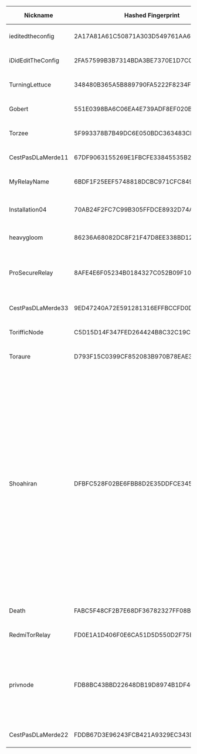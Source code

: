 | Nickname |  Hashed Fingerprint	| Or Addresses | Contact | Running | Flags | Last Seen | First Seen | Last Restarted | Advertised Bandwidth | Platform | Version | Version Status | Recommended Version | Verified hostnames | Exit policy |
|---|---|---|---|---|---|---|---|---|---|---|---|---|---|---|---|
|ieditedtheconfig | 2A17A81A61C50871A303D549761AA65C61228AFE | ["46.62.204.87:9001","[2a01:4f9:c013:dfce::1]:9001"] | lfzonpzctusd@use.startmail.com | true | Running, Valid | 2025-09-09 21:00:00 | 2025-09-09 21:00:00 | 2025-09-09 20:01:04 | 0 | Tor 0.4.8.17 on Linux | 0.4.8.17 | recommended | true | ["ourdevserver.ddns.net"] | ["reject *:*"]|
|iDidEditTheConfig | 2FA57599B3B7314BDA3BE7370E1D7C027CD078C4 | ["77.109.124.192:9002","[2a02:578:859d:700:8b44:5716:382d:a7da]:9002"] | www.rubdos.be/about 0x1213DC10 <check-my AT website dot COM> | true | Running, Valid | 2025-09-09 21:00:00 | 2025-09-09 09:00:00 | 2025-09-09 10:25:20 | 0 | Tor 0.4.8.17 on Linux | 0.4.8.17 | recommended | true | N/A | ["reject *:*"]|
|TurningLettuce | 348480B365A5B889790FA5222F8234F18BF7E5F6 | ["94.213.76.215:443"] | Charming Lettuce <tor.5ltyb@passmail.com> | true | Running, V2Dir, Valid | 2025-09-09 21:00:00 | 2025-09-09 10:00:00 | 2025-09-09 12:23:58 | 0 | Tor 0.4.8.10 on Linux | 0.4.8.10 | recommended | true | ["94-213-76-215.cable.dynamic.v4.ziggo.nl"] | ["reject *:*"]|
|Gobert | 551E0398BA6C06EA4E739ADF8EF020B857624A93 | ["212.187.142.42:9001"] | N/A | true | Running, V2Dir, Valid | 2025-09-09 21:00:00 | 2025-09-09 16:00:00 | 2025-09-09 14:35:35 | 166912 | Tor 0.4.8.16 on Linux | 0.4.8.16 | recommended | true | N/A | ["reject *:*"]|
|Torzee | 5F993378B7B49DC6E050BDC363483CBC5A63B657 | ["185.132.53.80:9001"] | Torzee <torzeee1@gmail.com> | true | Running, V2Dir, Valid | 2025-09-09 21:00:00 | 2025-09-09 12:00:00 | 2025-09-09 11:45:25 | 0 | Tor 0.4.8.10 on Linux | 0.4.8.10 | recommended | true | N/A | ["reject *:*"]|
|CestPasDLaMerde11 | 67DF9063155269E1FBCFE33845535B2CA487DDA8 | ["82.64.14.137:25"] | fnepcbxayn@tutanota.com | true | Running, V2Dir, Valid | 2025-09-09 21:00:00 | 2025-09-09 20:00:00 | 2025-09-09 20:03:05 | 0 | Tor 0.4.8.17 on Linux | 0.4.8.17 | recommended | true | ["82-64-14-137.subs.proxad.net"] | ["reject *:*"]|
|MyRelayName | 6BDF1F25EEF5748818DCBC971CFC849FD5268CD6 | ["203.206.78.240:9001"] | N/A | false | Running, V2Dir, Valid | 2025-09-09 11:00:00 | 2025-09-09 11:00:00 | 2025-09-09 09:36:56 | 0 | Tor 0.4.8.10 on Linux | 0.4.8.10 | recommended | true | ["203-206-78-240.tpgi.com.au"] | ["reject *:*"]|
|Installation04 | 70AB24F2FC7C99B305FFDCE8932D74AB8BA5A826 | ["50.29.165.229:9001"] | N/A | true | Running, V2Dir, Valid | 2025-09-09 21:00:00 | 2025-09-09 15:00:00 | 2025-09-09 14:00:47 | 0 | Tor 0.4.8.17 on FreeBSD | 0.4.8.17 | recommended | true | N/A | ["reject *:*"]|
|heavygloom | 86236A68082DC8F21F47D8EE338BD121BB0CC353 | ["159.65.163.170:9001"] | perseforwork@gmail.com | true | Running, V2Dir, Valid | 2025-09-09 21:00:00 | 2025-09-09 04:00:00 | 2025-09-09 06:50:30 | 0 | Tor 0.4.8.17 on Linux | 0.4.8.17 | recommended | true | N/A | ["reject *:*"]|
|ProSecureRelay | 8AFE4E6F05234B0184327C052B09F10191EAFAF3 | ["79.192.145.241:30003","[2003:df:6f19:cc05::dead]:30003"] | providedlan@arcor.de | true | Running, V2Dir, Valid | 2025-09-09 21:00:00 | 2025-09-09 16:00:00 | 2025-09-09 15:06:23 | 0 | Tor 0.4.8.17 on Windows 8 [or later] | 0.4.8.17 | recommended | true | ["p4fc091f1.dip0.t-ipconnect.de"] | ["reject *:*"]|
|CestPasDLaMerde33 | 9ED47240A72E591281316EFFBCCFD0D277432706 | ["82.64.14.137:143"] | fnepcbxayn@tutanota.com | true | Running, V2Dir, Valid | 2025-09-09 21:00:00 | 2025-09-09 20:00:00 | 2025-09-09 20:03:08 | 0 | Tor 0.4.8.17 on Linux | 0.4.8.17 | recommended | true | ["82-64-14-137.subs.proxad.net"] | ["reject *:*"]|
|TorifficNode | C5D15D14F347FED264424B8C32C19CDC23220B9A | ["210.1.222.22:9001"] | torrelay@mervin.net.au | true | Running, V2Dir, Valid | 2025-09-09 21:00:00 | 2025-09-09 09:00:00 | 2025-09-09 06:21:08 | 0 | Tor 0.4.8.17 on Linux | 0.4.8.17 | recommended | true | ["mail.mervin.net.au"] | ["reject *:*"]|
|Toraure | D793F15C0399CF852083B970B78EAE3B163DC064 | ["45.66.111.215:4444","[2a09:6840:215::1:215]:4444"] | tech.aurore (A) lists.crans.org | true | Running, V2Dir, Valid | 2025-09-09 21:00:00 | 2025-09-09 17:00:00 | 2025-09-09 16:51:28 | 0 | Tor 0.4.8.16 on Linux | 0.4.8.16 | recommended | true | N/A | ["reject *:*"]|
|Shoahiran | DFBFC528F02BE6FBB8D2E35DDFCE3455C7E0315C | ["46.165.193.207:9001"] | N/A | true | Exit, Running, V2Dir, Valid | 2025-09-09 21:00:00 | 2025-09-09 14:00:00 | 2025-09-09 13:31:47 | 0 | Tor 0.4.8.17 on Linux | 0.4.8.17 | recommended | true | N/A | ["reject 0.0.0.0/8:*","reject 169.254.0.0/16:*","reject 127.0.0.0/8:*","reject 192.168.0.0/16:*","reject 10.0.0.0/8:*","reject 172.16.0.0/12:*","reject 46.165.193.207:*","reject 194.42.196.35:*","accept *:20-23","accept *:80","accept *:110","accept *:143","accept *:220","accept *:443","accept *:873","accept *:989-990","accept *:991","accept *:992","accept *:993","accept *:995","accept *:1194","accept *:5222-5223","accept *:6379","accept *:8000","accept *:8002","accept *:8008","accept *:8080","accept *:8081","accept *:8088","accept *:8880","accept *:8888","reject *:*"]|
|Death | FABC5F48CF2B7E68DF36782327FF08BE5056C891 | ["15.204.199.12:47474"] | nobody | true | Running, Valid | 2025-09-09 21:00:00 | 2025-09-09 16:00:00 | 2025-09-09 15:20:03 | 0 | Tor 0.4.8.16 on Linux | 0.4.8.16 | recommended | true | ["vps-6a70299e.vps.ovh.us"] | ["reject *:*"]|
|RedmiTorRelay | FD0E1A1D406F0E6CA51D5D550D2F75E4736E675A | ["77.131.29.69:9001"] | gabriellebrousse185@gmail.com | false | Running, V2Dir, Valid | 2025-09-09 00:00:00 | 2025-09-09 00:00:00 | 2025-09-08 23:15:48 | 168960 | Tor 0.4.8.17 on Linux | 0.4.8.17 | recommended | true | ["69.29.131.77.rev.sfr.net"] | ["reject *:*"]|
|privnode | FDB8BC43BBD22648DB19D8974B1DF409A7BF0ED2 | ["46.183.217.240:9001"] | email:JesLuvUs[]disroot.org uplinkbw:1000 os:Ubuntu/24.04 tls:OpenSSL aesni:y autoupdate:y confmgmt:ansible dnslocation:local | true | Exit, Running, V2Dir, Valid | 2025-09-09 21:00:00 | 2025-09-09 13:00:00 | 2025-09-09 12:37:33 | 0 | Tor 0.4.8.17 on Linux | 0.4.8.17 | recommended | true | N/A | ["reject 0.0.0.0/8:*","reject 169.254.0.0/16:*","reject 127.0.0.0/8:*","reject 192.168.0.0/16:*","reject 10.0.0.0/8:*","reject 172.16.0.0/12:*","reject 46.183.217.240:*","accept *:80","accept *:443","accept *:8080","reject *:*"]|
|CestPasDLaMerde22 | FDDB67D3E96243FCB421A9329EC343DDC9D1CE5D | ["82.64.14.137:110"] | fnepcbxayn@tutanota.com | true | Running, V2Dir, Valid | 2025-09-09 21:00:00 | 2025-09-09 20:00:00 | 2025-09-09 20:03:07 | 0 | Tor 0.4.8.17 on Linux | 0.4.8.17 | recommended | true | ["82-64-14-137.subs.proxad.net"] | ["reject *:*"]|
